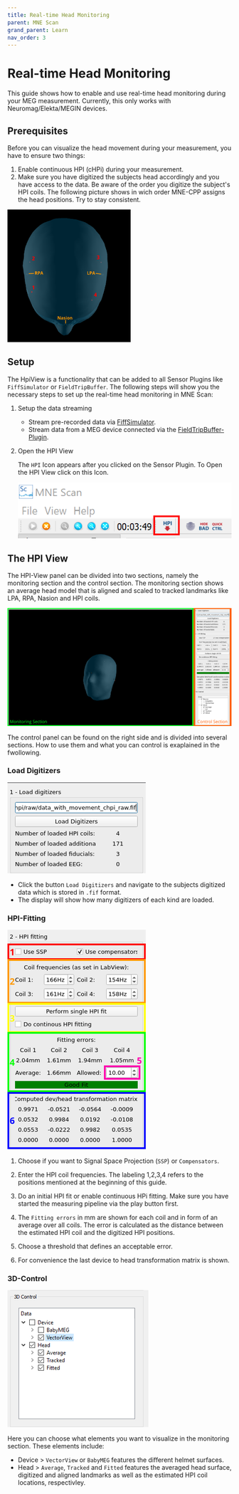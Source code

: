 ```yaml
---
title: Real-time Head Monitoring
parent: MNE Scan
grand_parent: Learn
nav_order: 3
---
```

# Real-time Head Monitoring

This guide shows how to enable and use real-time head monitoring during your MEG measurement. Currently, this only works with Neuromag/Elekta/MEGIN devices.

## Prerequisites

Before you can visualize the head movement during your measurement, you have to ensure two things:

1. Enable continuous HPI (cHPi) during your measurement.
2. Make sure you have digitized the subjects head accordingly and you have access to the data. Be aware of the order you digitize the subject's HPI coils. The following picture shows in wich order MNE-CPP assigns the head positions. Try to stay consistent.

![](../../images/mne_scan_hpi_pos.png)

## Setup

The HpiView is a functionality that can be added to all Sensor Plugins like `FiffSimulator` or `FieldTripBuffer`. The following steps will show you the necessary steps to set up the real-time head monitoring in MNE Scan: 

1. Setup the data streaming
    * Stream pre-recorded data via [FiffSimulator](/prerecordeddata.md).
    * Stream data from a MEG device connected via the [FieldTripBuffer-Plugin](../development/ftbufferplugin.md).

2. Open the HPI View

    The `HPI` Icon appears after you clicked on the Sensor Plugin. To Open the HPI View click on this Icon.

    ![](../../images/mne_scan_hpi_icon.png)

## The HPI View

The HPI-View panel can be divided into two sections, namely the monitoring section and the control section. The monitoring section shows an average head model that is aligned and scaled to tracked landmarks like LPA, RPA, Nasion and HPI coils. 

![](../../images/mne_scan_hpi_view.png)

The control panel can be found on the right side and is divided into several sections. How to use them and what you can control is exaplained in the fwollowing.    

### Load Digitizers

![](../../images/mne_scan_hpi_load.png)

* Click the button `Load Digitizers` and navigate to the subjects digitized data which is stored in `.fif` format.  
* The display will show how many digitizers of each kind are loaded. 

### HPI-Fitting

![](../../images/mne_scan_hpi_fit.png)

1. Choose if you want to Signal Space Projection (`SSP`) or `Compensators`.

2. Enter the HPI coil frequencies. The labeling 1,2,3,4 refers to the positions mentioned at the beginning of this guide.

3. Do an initial HPI fit or enable continuous HPi fitting. Make sure you have started the measuring pipeline via the play button first.

4. The `Fitting errors` in mm are shown for each coil and in form of an average over all coils. The error is calculated as the distance between the estimated HPI coil and the digitized HPI positions.

5. Choose a threshold that defines an acceptable error. 

6. For convenience the last device to head transformation matrix is shown.

### 3D-Control

![](../../images/mne_scan_hpi_control.png)

Here you can choose what elements you want to visualize in the monitoring section. These elements include:

 * Device > `VectorView` or `BabyMEG` features the different helmet surfaces.
 * Head > `Average`, `Tracked` and `Fitted` features the averaged head surface, digitized and aligned landmarks as well as the estimated HPI coil locations, respectivley.